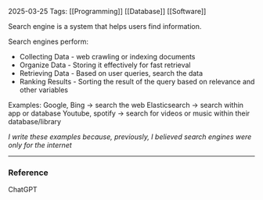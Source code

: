 2025-03-25
Tags: [[Programming]] [[Database]] [[Software]]

Search engine is a system that helps users find information. 

Search engines perform:
- Collecting Data - web crawling or indexing documents
- Organize Data - Storing it effectively for fast retrieval 
- Retrieving Data - Based on user queries, search the data
- Ranking Results - Sorting the result of the query based on relevance and other variables

Examples:
Google, Bing -> search the web
Elasticsearch -> search within app or database
Youtube, spotify -> search for videos or music within their database/library

*I write these examples because, previously, I believed search engines were only for the internet* 



---
### Reference

ChatGPT
